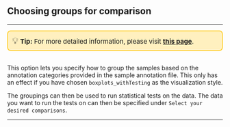 ## Choosing groups for comparison

---
<div style="border: 2px solid #ffcf30; background-color: #fff0bf; padding: 10px; border-radius: 8px; font-size: 15px;">
<span style="font-size: 20px;">💡</span>  <strong>Tip:</strong> For more detailed information, please visit 
<a href="https://icb-dcm.github.io/cOmicsArt/interface-details/08-single-gene-visualisations.html#side-panel-" target="_blank" style="font-weight: bold;">this page</a>.
</div>
<br>

This option lets you specify how to group the samples based on the annotation categories 
provided in the sample annotation file. This only has an effect if you have chosen 
`boxplots_withTesting` as the visualization style.

The groupings can then be used to run statistical tests on the data. The data you want 
to run the tests on can then be specified under `Select your desired comparisons`.

---